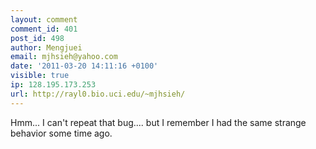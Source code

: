 ```yaml
---
layout: comment
comment_id: 401
post_id: 498
author: Mengjuei
email: mjhsieh@yahoo.com
date: '2011-03-20 14:11:16 +0100'
visible: true
ip: 128.195.173.253
url: http://rayl0.bio.uci.edu/~mjhsieh/
---
```

Hmm... I can't repeat that bug.... but I remember I had the same strange behavior some time ago.
